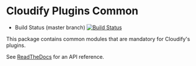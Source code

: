 # Cloudify Plugins Common

- Build Status (master branch) [![Build Status](https://secure.travis-ci.org/cloudify-cosmo/cloudify-plugins-common.png?branch=master)](http://travis-ci.org/cloudify-cosmo/cloudify-plugins-common)

This package contains common modules that are mandatory for Cloudify's plugins.

See [ReadTheDocs](http://cloudify-plugins-common.readthedocs.org/en/latest/) for an API reference.